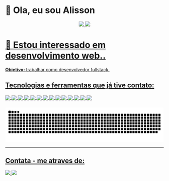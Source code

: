 
<h1> 
   👋 Ola, eu sou Alisson</h1>

<div align="center">
  <a href="https://github.com/alisson-C-angular-php">
  <img height="180em" src="https://github-readme-stats.vercel.app/api?username=alisson-C-angular-php&show_icons=true&theme=dracula&include_all_commits=true&count_private=true"/>
  <img height="180em" src="https://github-readme-stats.vercel.app/api/top-langs/?username=alisson-C-angular-php&layout=compact&langs_count=7&theme=dracula"/>
</div>


   #  👀 Estou interessado em desenvolvimento web..
**Objetivo:** trabalhar como desenvolvedor fullstack.
 
 ##  Tecnologias e ferramentas que já tive contato:

<div style="display: inline_block">
<img align="center" src="https://cdn.jsdelivr.net/gh/devicons/devicon/icons/java/java-original.svg" width=50 />
<img align="center" src="https://cdn.jsdelivr.net/gh/devicons/devicon/icons/spring/spring-original.svg" width=50 />
<img align="center" src="https://cdn.jsdelivr.net/gh/devicons/devicon/icons/python/python-original.svg" width=50 />
<img align="center" src="https://cdn.jsdelivr.net/gh/devicons/devicon/icons/javascript/javascript-original.svg" width=50 />
<img width="50" align="center" src="https://cdn.jsdelivr.net/gh/devicons/devicon/icons/php/php-original.svg" />

<img align="center" src="https://cdn.jsdelivr.net/gh/devicons/devicon/icons/html5/html5-original.svg" width=50 />
<img align="center" src="https://cdn.jsdelivr.net/gh/devicons/devicon/icons/css3/css3-original.svg" width=50 />
<img align="center" src="https://cdn.jsdelivr.net/gh/devicons/devicon/icons/react/react-original.svg" width=50 />
<img align="center" src="https://cdn.jsdelivr.net/gh/devicons/devicon/icons/mysql/mysql-original.svg" width=50 />
<img align="center" src="https://cdn.jsdelivr.net/gh/devicons/devicon/icons/oracle/oracle-original.svg" width=50 />
<img align="center" src="https://cdn.jsdelivr.net/gh/devicons/devicon/icons/git/git-original.svg" width=50 />
<img align="center" src="https://cdn.jsdelivr.net/gh/devicons/devicon/icons/github/github-original.svg" width=50 />


<img align="center" src="https://cdn.jsdelivr.net/gh/devicons/devicon/icons/linux/linux-original.svg" width=50 />
<img align="center" src="https://cdn.jsdelivr.net/gh/devicons/devicon/icons/windows8/windows8-original.svg" width=50 />
</div>

###



###

![](https://github.com/Platane/snk/raw/output/github-contribution-grid-snake.svg)

   
   
  <hr>
  <h2>Contata - me atraves de:</h2>
  <div>
  <img src="https://img.shields.io/badge/Gmail-D14836?style=for-the-badge&logo=gmail&logoColor=white">
  <img src="https://img.shields.io/badge/LinkedIn-0077B5?style=for-the-badge&logo=linkedin&logoColor=white">
  </div>




<!---
4l1sson/4l1sson is a ✨ special ✨ repository because its `README.md` (this file) appears on your GitHub profile.
You can click the Preview link to take a look at your changes.
--->
